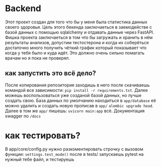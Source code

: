 # Backend
Этот проект создан для того что бы у меня была статистика данных своего здоровья. Цель этого бекенда заключаеться в заемодействе с базой данных с помощью sqlalchemy и отдавать данные через FastAPI. Фишка проекта заключаеться в том что бы загружать и хранить в нём результаты анализов, допустим тестостерона и когда их соберёться достаточно много получить чёткий график который показывает что когда у тебя было и куда идёт. Это должно очень сильно помагать врачам но я пока не проверял.
## как запустить это всё дело?
После копирования репозитория заходишь в него после скачиваешь командой все зависимости: 
`pip install -r requirements.txt`. Далее можешь воспользоваться уже созданой базой данных, но лучше создать свою. База данных по умолчанию находиться в `app/database` её можно удалить и создать новую прописав в `app/` `alembic upgrade head`. Далее в том же `app/` пишешь: `uvicorn main:app` всё. Документация swagger по `/docs`
# как тестировать?
В app/core/config.py нужно разкоментировать строчку с вызовом функции:
```settings.test_mode()```
после в tests/ запускаешь pytest на нужный тебе файл, и тестируешь
